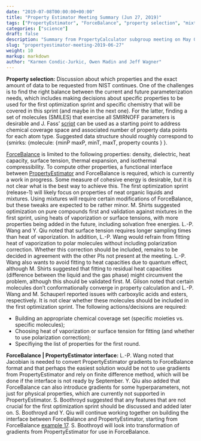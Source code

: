 ```yaml
---
date: "2019-07-08T00:00:00+00:00"
title: "Property Estimator Meeting Summary (Jun 27, 2019)"
tags: ["PropertyEstimator", "ForceBalance", "property selection", "mixtures","NIST", "gradients", "release-1", "fitting", "validation"]
categories: ["science"]
draft: false
description: "Summary from PropertyCalculator subgroup meeting on May 02, 2019"
slug: "propertyestimator-meeting-2019-06-27"
weight: 10
markup: markdown
author: "Karmen Condic-Jurkic, Owen Madin and Jeff Wagner"
---
```


**Property selection:** Discussion about which properties and the exact amount of data to be requested from NIST continues. One of the challenges is to find the right balance between the current and future parameterization needs, which includes making decisions about specific properties to be used for the first optimization sprint and specific chemistry that will be covered in this sprint (and maybe in the next one). For the latter, finding a set of molecules (SMILES) that exercise all SMIRNOFF parameters is desirable and J. Fass’ [script](https://gist.github.com/maxentile/422f9d2caed60ef6ebe95eba4daf8617) can be used as a starting point to address chemical coverage space and associated number of property data points for each atom type. Suggested data structure should roughly correspond to {smirks: {molecule: {minP maxP, minT, maxT, property counts } }.

[ForceBalance](https://github.com/leeping/forcebalance) is limited to the following properties: density, dielectric, heat capacity, surface tension, thermal expansion, and isothermal compressibility. To compute other properties, a functional interface between [PropertyEstimator](https://github.com/openforcefield/propertyestimator) and ForceBalance is required, which is currently a work in progress. Some measure of cohesive energy is desirable, but it is not clear what is the best way to achieve this. The first optimization sprint (release-1) will likely focus on properties of neat organic liquids and mixtures. Using mixtures will require certain modifications of ForceBalance, but these tweaks are expected to be rather minor. M. Shirts suggested optimization on pure compounds first and validation against mixtures in the first sprint, using heats of vaporization or surface tensions, with more properties being added in the future, including solvation free energies. L.-P. Wang and Y. Qiu noted that surface tension requires longer sampling times than heat of vaporization. In addition, L.-P. Wang would refrain from fitting heat of vaporization to polar molecules without including polarization correction. Whether this correction should be included, remains to be decided in agreement with the other PIs not present at the meeting. L.-P. Wang also wants to avoid fitting to heat capacities due to quantum effect, although M. Shirts suggested that fitting to residual heat capacities (difference between the liquid and the gas phase) might circumvent the problem, although this should be validated first. M. Gilson noted that certain molecules don’t conformationally converge in property calculation and L.-P. Wang and M. Schauperl reported issues with  carboxylic acids and esters, respectively. It is not clear whether these molecules should be included in the first optimization sprint. The following actions/decisions are required:

* Building an appropriate chemical coverage set (specific moieties vs. specific molecules);
* Choosing heat of vaporization or surface tension for fitting (and whether to use polarization correction);
* Specifiying the list of properties for the first round.


**ForceBalance | PropertyEstimator interface:** L.-P. Wang noted that Jacobian is needed to convert PropertyEstimator gradients to ForceBalance format and that perhaps the easiest solution would be not to use gradients from PropertyEstimator and rely on finite difference method, which will be done if the interface is not ready by September. Y. Qiu also added that ForceBalance can also introduce gradients for some hyperparameters, not just for physical properties, which are currently not supported in PropertyEstimator. S. Boothroyd suggested that any features that are not crucial for the first optimization sprint should be discussed and added later on. S. Boothroyd and Y. Qiu will continue working together on building the interface between ForceBalance and PropertyEstimator, starting from ForceBalance [example 17](https://github.com/yudongqiu/forcebalance/pull/7). S. Boothroyd will look into transformation of gradients from PropertyEstimator for use in ForceBalance.  
